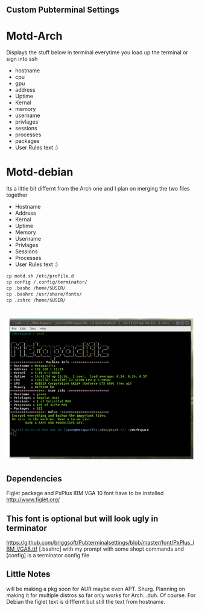 ## Custom Pubterminal Settings

# Motd-Arch
Displays the stuff below in terminal everytime you load up the terminal or sign into ssh
* hostname
* cpu
* gpu
* address
* Uptime
* Kernal
* memory
* username
* privlages
* sessions
* processes
* packages
* User Rules text :)

# Motd-debian 
Its a little bit differnt from the Arch one and I plan on merging the two files together
* Hostname
* Address
* Kernal 
* Uptime
* Memory
* Username
* Privlages
* Sessions
* Processes
* User Rules text :)
 

```shell
cp motd.sh /etc/profile.d
cp config /.config/terminator/
cp .bashc /home/$USER/
cp .bashrc /usr/share/fonts/
cp .zshrc /home/$USER/
```



# ![image](https://github.com/briggsoft/Pubterminalsettings/blob/master/images/pubterm2.png?raw=true)

## Dependencies
Figlet package and PxPlus IBM VGA 10 font have to be installed
http://www.figlet.org/


## This font is optional but will look ugly in terminator
https://github.com/briggsoft/Pubterminalsettings/blob/master/font/PxPlus_IBM_VGA8.ttf
[.bashrc] with my prompt with some shopt commands
and [config] is a terminator config file

## Little Notes
will be making a pkg soon for AUR maybe even APT. Shurg.
Planning on making it for multiple distros so far only works for Arch...duh. Of course.
For Debian the figlet text is difffernt but still the text from hostname.
